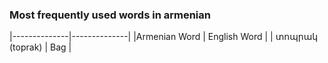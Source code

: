 ### Most frequently used words in armenian 

|--------------|--------------|
|Armenian Word | English Word |
| տոպրակ (toprak) | Bag |
